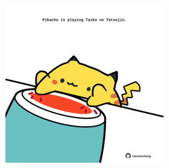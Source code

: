 <!-- built at 17/12/2024, 01:27:56 UTC -->
<p align="center">
  <img width="500" height="500" src="./ReadmeImage.svg">
</p>
